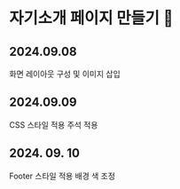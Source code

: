 
# 자기소개 페이지 만들기 👀

## 2024.09.08

화면 레이아웃 구성 및 이미지 삽입

## 2024.09.09

CSS 스타일 적용
주석 적용

## 2024. 09. 10

Footer 스타일 적용
배경 색 조정
